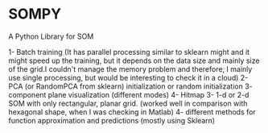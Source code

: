 SOMPY
=====

A Python Library for SOM

1- Batch training (It has parallel processing similar to sklearn might and it might speed up the training, but it depends on the data size and mainly size of the grid.I couldn't manage the memory problem and therefore, I mainly use single processing, but would be interesting to check it in a cloud)
2- PCA (or RandomPCA from sklearn) initialization or random initialization
3- component plane visualization (different modes)
4- Hitmap
3- 1-d or 2-d SOM with only rectangular, planar grid. (worked well in comparison with hexagonal shape, when I was checking in Matlab)
4- different methods for function approximation and predictions (mostly using Sklearn)
